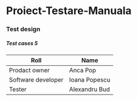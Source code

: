 # Proiect-Testare-Manuala

### Test design

<h5>Test cases 5</h5>

| Roll  | Name  |
|---|---|
| Prodact owner | Anca Pop |
| Software developer | Ioana Popescu |
| Tester | Alexandru Bud |

